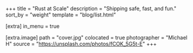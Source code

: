 +++
title = "Rust at Scale"
description = "Shipping safe, fast, and fun."
sort_by = "weight"
template = "blog/list.html"

[extra]
in_menu = true

[extra.image]
path = "cover.jpg"
colocated = true
photographer = "Michael H"
source = "https://unsplash.com/photos/fCOK_5G5t-E"
+++